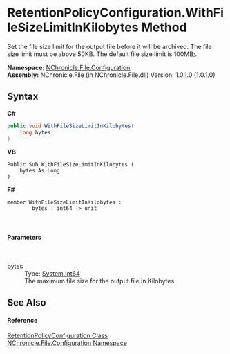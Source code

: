 # RetentionPolicyConfiguration.WithFileSizeLimitInKilobytes Method 
 

Set the file size limit for the output file before it will be archived. The file size limit must be above 50KB. The default file size limit is 100MB;.

**Namespace:**&nbsp;<a href="N_NChronicle_File_Configuration.md">NChronicle.File.Configuration</a><br />**Assembly:**&nbsp;NChronicle.File (in NChronicle.File.dll) Version: 1.0.1.0 (1.0.1.0)

## Syntax

**C#**<br />
``` C#
public void WithFileSizeLimitInKilobytes(
	long bytes
)
```

**VB**<br />
``` VB
Public Sub WithFileSizeLimitInKilobytes ( 
	bytes As Long
)
```

**F#**<br />
``` F#
member WithFileSizeLimitInKilobytes : 
        bytes : int64 -> unit 

```

<br />

#### Parameters
&nbsp;<dl><dt>bytes</dt><dd>Type: <a href="http://msdn2.microsoft.com/en-us/library/6yy583ek" target="_blank">System.Int64</a><br />The maximum file size for the output file in Kilobytes.</dd></dl>

## See Also


#### Reference
<a href="T_NChronicle_File_Configuration_RetentionPolicyConfiguration.md">RetentionPolicyConfiguration Class</a><br /><a href="N_NChronicle_File_Configuration.md">NChronicle.File.Configuration Namespace</a><br />
